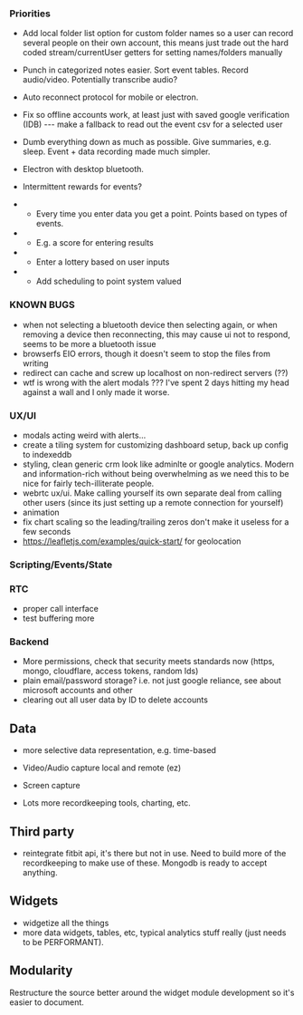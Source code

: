 ### Priorities

- Add local folder list option for custom folder names so a user can record several people on their own account, this means just trade out the hard coded stream/currentUser getters for setting names/folders manually

- Punch in categorized notes easier.  Sort event tables. Record audio/video. Potentially transcribe audio?

- Auto reconnect protocol for mobile or electron.

- Fix so offline accounts work, at least just with saved google verification (IDB)
   --- make a fallback to read out the event csv for a selected user

- Dumb everything down as much as possible. Give summaries, e.g. sleep. Event + data recording made much simpler.

- Electron with desktop bluetooth.


- Intermittent rewards for events? 
 - - Every time you enter data you get a point. Points based on types of events.
 - - E.g. a score for entering results
 - - Enter a lottery based on user inputs
 - - Add scheduling to point system valued


### KNOWN BUGS

- when not selecting a bluetooth device then selecting again, or when removing a device then reconnecting, this may cause ui not to respond, seems to be more a bluetooth issue
- browserfs EIO errors, though it doesn't seem to stop the files from writing
- redirect can cache and screw up localhost on non-redirect servers (??)
- wtf is wrong with the alert modals ??? I've spent 2 days hitting my head against a wall and I only made it worse.


### UX/UI

- modals acting weird with alerts... 
- create a tiling system for customizing dashboard setup, back up config to indexeddb 
- styling, clean generic crm look like adminlte or google analytics. Modern and information-rich without being overwhelming as we need this to be nice for fairly tech-illiterate people.
- webrtc ux/ui. Make calling yourself its own separate deal from calling other users (since its just setting up a remote connection for yourself)
- animation
- fix chart scaling so the leading/trailing zeros don't make it useless for a few seconds
- https://leafletjs.com/examples/quick-start/ for geolocation


### Scripting/Events/State




### RTC

- proper call interface
- test buffering more


### Backend

- More permissions, check that security meets standards now (https, mongo, cloudflare, access tokens, random Ids)
- plain email/password storage? i.e. not just google reliance, see about microsoft accounts and other
- clearing out all user data by ID to delete accounts

## Data

- more selective data representation, e.g. time-based
- Video/Audio capture local and remote (ez)
- Screen capture

- Lots more recordkeeping tools, charting, etc. 


## Third party

- reintegrate fitbit api, it's there but not in use. Need to build more of the recordkeeping to make use of these. Mongodb is ready to accept anything.


## Widgets

- widgetize all the things
- more data widgets, tables, etc, typical analytics stuff really (just needs to be PERFORMANT).


## Modularity

Restructure the source better around the widget module development so it's easier to document. 